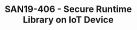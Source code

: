 ---
youtube_video_url: https://www.youtube.com/watch?v=tb3w-EXaWgM
amazon_s3_presentation_url: https://static.linaro.org/connect/san19/presentations/san19-406.pdf
amazon_s3_video_url: https://static.linaro.org/connect/san19/videos/san19-406.mp4
categories:
- san19
description: While isolation levels greater than 1 are involved in PSA certificate,
  the existing runtime library for secure partition lacks security consideration and
  contains its own private data, this prevents secure partition calling these APIs
  because of potential information leakage.<br /> A new runtime library needs to be
  available for secure partition with security consideration at the very start of
  design. The design should not break the isolation requirements listed in the PSA
  Firmware Framework specification. This runtime library also needs to be sharable
  for all secure partitions to save storage on IoT device, and it needs to be read-only
  to avoid tampering. And the most important part, no private data could exist inside
  of runtime library.<br /> This new runtime library would keep security isolation
  consideration out of secure partition designers, which make the development environment
  unified for secure partition developers. And save the size for IoT software since
  this library is shared.
image: /assets/images/featured-images/san19/SAN19-406.png
session_attendee_num: '35'
session_id: SAN19-406
session_room: Sunset V (Session 1)
session_slot:
  end_time: '2019-09-26 09:25:00'
  start_time: '2019-09-26 09:00:00'
session_speakers:
- speaker_bio: Ken Liu is a software engineer at Arm on security solutions. He has
    been working in silicon company for over 15 years before joining Arm and focused
    on network, multi-media, product system and security solutions. He is now a key
    member engineer of Trusted Firmware M open source project.
  speaker_company: Arm China
  speaker_image: /assets/images/speakers/san19/ken-liu.jpg
  speaker_location: ''
  speaker_name: Ken Liu
  speaker_position: Staff Software Engineer
  speaker_url: ''
  speaker_username: ken.liu
- speaker_bio: Edison is working in CE-OSS Firmware team in ARM company and the workplace
    is in Shanghai, China. His work is mainly focused on the implementation of Trust
    Firmware M based on the PSA Firmware Framework.
  speaker_company: Arm
  speaker_image: /assets/images/speakers/san19/edison-ai.jpg
  speaker_location: ''
  speaker_name: Edison Ai
  speaker_position: Senior Software Engineer
  speaker_url: ''
  speaker_username: edison.ai
session_track: Embedded
tag: session
tags:
- Power Management
- ' Linux Kernel'
- ' Training'
title: SAN19-406 - Secure Runtime Library on IoT Device
---